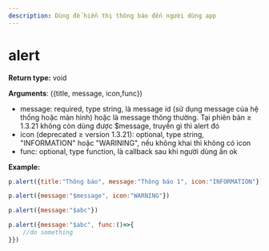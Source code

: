 ```yaml
---
description: Dùng để hiển thị thông báo đến người dùng app
---
```


# alert

**Return type:** void

**Arguments**: ({title, message, icon,func})

* message: required, type string, là message id (sử dụng message của hệ thống hoặc màn hình) hoặc là message thông thường. Tại phiên bản ≥  1.3.21 không còn dùng được $message, truyền gì thì alert đó
* icon (deprecated ≥ version 1.3.21): optional, type string, "INFORMATION" hoặc "WARINING", nếu không khai thì không có icon
* func: optional, type function, là callback sau khi người dùng ấn ok

**Example:**

```javascript
p.alert({title:"Thông báo", message:"Thông báo 1", icon:"INFORMATION"})
```

```javascript
p.alert({message:"$message", icon:"WARNING"})
```

```javascript
p.alert({message:"$abc"})
```

```javascript
p.alert({message:"$abc", func:()=>{
    //do something 
}})
```
